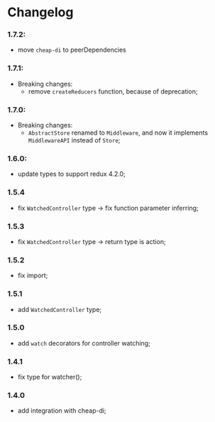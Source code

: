 # Changelog

### 1.7.2:
* move `cheap-di` to peerDependencies

### 1.7.1:
* Breaking changes:
  * remove `createReducers` function, because of deprecation;

### 1.7.0:
* Breaking changes:
  * `AbstractStore` renamed to `Middleware`, and now it implements `MiddlewareAPI` instead of `Store`;

### 1.6.0:
* update types to support redux 4.2.0;

### 1.5.4

* fix `WatchedController` type -> fix function parameter inferring;

### 1.5.3

* fix `WatchedController` type -> return type is action;

### 1.5.2

* fix import;

### 1.5.1

* add `WatchedController` type;

### 1.5.0

* add `watch` decorators for controller watching;

### 1.4.1

* fix type for watcher();

### 1.4.0

* add integration with cheap-di;

